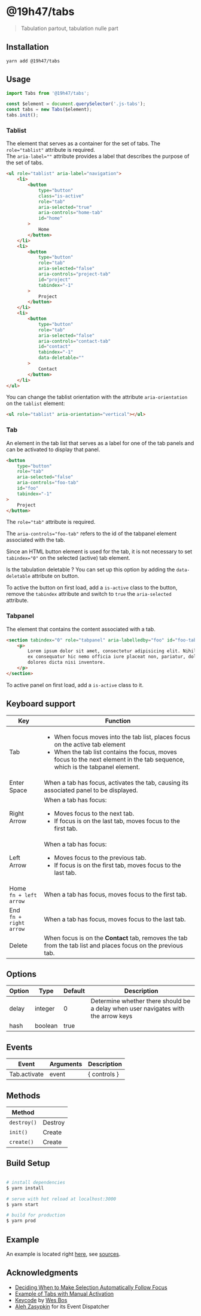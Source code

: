 # @19h47/tabs

> Tabulation partout, tabulation nulle part

## Installation

```
yarn add @19h47/tabs
```

## Usage

```js
import Tabs from '@19h47/tabs';

const $element = document.querySelector('.js-tabs');
const tabs = new Tabs($element);
tabs.init();
```

### Tablist

The element that serves as a container for the set of tabs. The `role="tablist"` attribute is required.  
The `aria-label=""` attribute provides a label that describes the purpose of the set of tabs.

```html
<ul role="tablist" aria-label="navigation">
	<li>
		<button
			type="button"
			class="is-active"
			role="tab"
			aria-selected="true"
			aria-controls="home-tab"
			id="home"
		>
			Home
		</button>
	</li>
	<li>
		<button
			type="button"
			role="tab"
			aria-selected="false"
			aria-controls="project-tab"
			id="project"
			tabindex="-1"
		>
			Project
		</button>
	</li>
	<li>
		<button
			type="button"
			role="tab"
			aria-selected="false"
			aria-controls="contact-tab"
			id="contact"
			tabindex="-1"
			data-deletable=""
		>
			Contact
		</button>
	</li>
</ul>
```

You can change the tablist orientation with the attribute `aria-orientation` on the `tablist` element:

```html
<ul role="tablist" aria-orientation="vertical"></ul>
```

### Tab

An element in the tab list that serves as a label for one of the tab panels and can be activated to display that panel.

```html
<button
	type="button"
	role="tab"
	aria-selected="false"
	aria-controls="foo-tab"
	id="foo"
	tabindex="-1"
>
	Project
</button>
```

The `role="tab"` attribute is required.

The `aria-controls="foo-tab"` refers to the id of the tabpanel element associated with the tab.

Since an HTML button element is used for the tab, it is not necessary to set `tabindex="0"` on the selected (active) tab element.

Is the tabulation deletable ? You can set up this option by adding the `data-deletable` attribute on button.

To active the button on first load, add a `is-active` class to the button, remove the `tabindex` attribute and switch to `true` the `aria-selected` attribute.

### Tabpanel

The element that contains the content associated with a tab.

```html
<section tabindex="0" role="tabpanel" aria-labelledby="foo" id="foo-tab">
	<p>
		Lorem ipsum dolor sit amet, consectetur adipisicing elit. Nihil hic, vero. Fugiat voluptas
		ex consequatur hic nemo officia iure placeat non, pariatur, dolore natus nobis, tempore
		dolores dicta nisi inventore.
	</p>
</section>
```

To active panel on first load, add a `is-active` class to it.

## Keyboard support

| Key                       | Function                                                                                                                                                                                                                       |
| ------------------------- | ------------------------------------------------------------------------------------------------------------------------------------------------------------------------------------------------------------------------------ |
| Tab                       | <ul><li>When focus moves into the tab list, places focus on the active tab element</li><li>When the tab list contains the focus, moves focus to the next element in the tab sequence, which is the tabpanel element.</li></ul> |
| Enter<br>Space            | When a tab has focus, activates the tab, causing its associated panel to be displayed.                                                                                                                                         |
| Right Arrow               | When a tab has focus:<ul><li>Moves focus to the next tab.</li><li>If focus is on the last tab, moves focus to the first tab.</li></ul>                                                                                         |
| Left Arrow                | When a tab has focus:<ul><li>Moves focus to the previous tab.</li><li>If focus is on the first tab, moves focus to the last tab.</li></ul>                                                                                     |
| Home<br>`fn + left arrow` | When a tab has focus, moves focus to the first tab.                                                                                                                                                                            |
| End<br>`fn + right arrow` | When a tab has focus, moves focus to the last tab.                                                                                                                                                                             |
| Delete                    | When focus is on the **Contact** tab, removes the tab from the tab list and places focus on the previous tab.                                                                                                                  |

## Options

| Option | Type    | Default | Description                                                                       |
| ------ | ------- | ------- | --------------------------------------------------------------------------------- |
| delay  | integer | 0       | Determine whether there should be a delay when user navigates with the arrow keys |
| hash   | boolean | true    |                                                                                   |

## Events

| Event        | Arguments | Description  |
| ------------ | --------- | ------------ |
| Tab.activate | event     | { controls } |

## Methods

| Method      |         |
| ----------- | ------- |
| `destroy()` | Destroy |
| `init()`    | Create  |
| `create()`  | Create  |

## Build Setup

```bash

# install dependencies
$ yarn install

# serve with hot reload at localhost:3000
$ yarn start

# build for production
$ yarn prod

```

## Example

An example is located right [here](https://19h47.github.io/19h47-tabs/), see [sources](/docs/index.html).

## Acknowledgments

-   [Deciding When to Make Selection Automatically Follow Focus](https://www.w3.org/TR/wai-aria-practices/#kbd_selection_follows_focus)
-   [Example of Tabs with Manual Activation](https://www.w3.org/TR/wai-aria-practices/examples/tabs/tabs-2/js/tabs.js)
-   [Keycode](https://keycode.info/) by [Wes Bos](https://wesbos.com/)
-   [Aleh Zasypkin](https://github.com/azasypkin/event-dispatcher) for its Event Dispatcher
